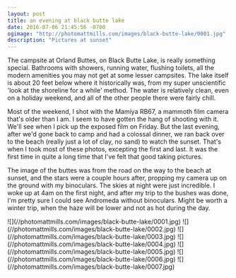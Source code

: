 ```yaml
---
layout: post
title: an evening at black butte lake
date: 2016-07-06 21:45:56 -0700
ogimage: "http://photomattmills.com/images/black-butte-lake/0001.jpg"
description: "Pictures at sunset"
---
```


The campsite at Orland Buttes, on Black Butte Lake, is really something special. Bathrooms with showers, running water, flushing toilets, all the modern amenities you may not get at some lesser campsites. The lake itself is about 20 feet below where it historically was, from my super unscientific 'look at the shoreline for a while' method. The water is relatively clean, even on a holiday weekend, and all of the other people there were fairly chill.

Most of the weekend, I shot with the Mamiya RB67, a mammoth film camera that's older than I am. I seem to have gotten the hang of shooting with it. We'll see when I pick up the exposed film on Friday. But the last evening, after we'd gone back to camp and had a colossal dinner, we ran back over to the beach (really just a lot of clay, no sand) to watch the sunset. That's when I took most of these photos, excepting the first and last. It was the first time in quite a long time that I've felt that good taking pictures.

The image of the buttes was from the road on the way to the beach at sunset, and the stars were a couple hours after, propping my camera up on the ground with my binoculars. The skies at night were just incredible. I woke up at 4am on the first night, and after my trip to the bushes was done, I'm pretty sure I could see Andromeda without binoculars. Might be worth a winter trip, when the haze will be lower and not as hot during the day.

<span style="display:block;" class="center">
  ![](//photomattmills.com/images/black-butte-lake/0001.jpg)
![](//photomattmills.com/images/black-butte-lake/0002.jpg)
![](//photomattmills.com/images/black-butte-lake/0003.jpg)
![](//photomattmills.com/images/black-butte-lake/0004.jpg)
![](//photomattmills.com/images/black-butte-lake/0005.jpg)
![](//photomattmills.com/images/black-butte-lake/0006.jpg)
![](//photomattmills.com/images/black-butte-lake/0007.jpg)
</span>
